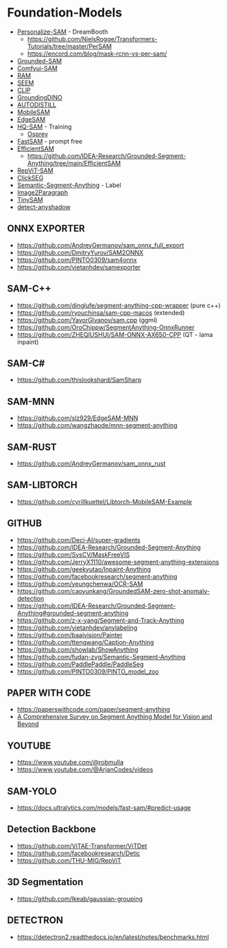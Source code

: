 # Foundation-Models

- [Personalize-SAM](https://github.com/ZrrSkywalker/Personalize-SAM) - DreamBooth
  - https://github.com/NielsRogge/Transformers-Tutorials/tree/master/PerSAM
  - https://encord.com/blog/mask-rcnn-vs-per-sam/
- [Grounded-SAM](https://github.com/IDEA-Research/Grounded-Segment-Anything)
- [Comfyui-SAM](https://github.com/storyicon/comfyui_segment_anything)
- [RAM](https://github.com/xinyu1205/recognize-anything/tree/main)
- [SEEM](https://github.com/UX-Decoder/Segment-Everything-Everywhere-All-At-Once)
- [CLIP](https://github.com/OpenAI/CLIP)
- [GroundingDINO](https://github.com/IDEA-Research/GroundingDINO)
- [AUTODISTILL](https://github.com/autodistill/autodistill)
- [MobileSAM](https://github.com/ChaoningZhang/MobileSAM)
- [EdgeSAM](https://github.com/chongzhou96/EdgeSAM)
- [HQ-SAM](https://github.com/SysCV/sam-hq) - Training
  - [Osprey](https://github.com/CircleRadon/Osprey) 
- [FastSAM](https://github.com/CASIA-IVA-Lab/FastSAM) - prompt free
- [EfficientSAM](https://github.com/yformer/EfficientSAM)
  - https://github.com/IDEA-Research/Grounded-Segment-Anything/tree/main/EfficientSAM
- [RepViT-SAM](https://github.com/THU-MIG/RepViT)
- [ClickSEG](https://github.com/XavierCHEN34/ClickSEG/)
- [Semantic-Segment-Anything](https://github.com/fudan-zvg/Semantic-Segment-Anything) - Label
- [Image2Paragraph](https://github.com/showlab/Image2Paragraph)
- [TinySAM](https://github.com/xinghaochen/TinySAM)
- [detect-anyshadow](https://github.com/harrytea/detect-anyshadow)

## ONNX EXPORTER
- https://github.com/AndreyGermanov/sam_onnx_full_export
- https://github.com/DmitryYurov/SAM2ONNX
- https://github.com/PINTO0309/sam4onnx
- https://github.com/vietanhdev/samexporter

## SAM-C++
- https://github.com/dinglufe/segment-anything-cpp-wrapper (pure c++)
- https://github.com/ryouchinsa/sam-cpp-macos (extended)
- https://github.com/YavorGIvanov/sam.cpp (ggml)
- https://github.com/OroChippw/SegmentAnything-OnnxRunner
- https://github.com/ZHEQIUSHUI/SAM-ONNX-AX650-CPP (QT - lama inpaint)

## SAM-C#
- https://github.com/thislookshard/SamSharp

## SAM-MNN
- https://github.com/slz929/EdgeSAM-MNN
- https://github.com/wangzhaode/mnn-segment-anything

## SAM-RUST
- https://github.com/AndreyGermanov/sam_onnx_rust

## SAM-LIBTORCH
- https://github.com/cyrillkuettel/Libtorch-MobileSAM-Example
  
## GITHUB

- https://github.com/Deci-AI/super-gradients
- https://github.com/IDEA-Research/Grounded-Segment-Anything
- https://github.com/SysCV/MaskFreeVIS
- https://github.com/JerryX1110/awesome-segment-anything-extensions
- https://github.com/geekyutao/Inpaint-Anything
- https://github.com/facebookresearch/segment-anything
- https://github.com/yeungchenwa/OCR-SAM
- https://github.com/caoyunkang/GroundedSAM-zero-shot-anomaly-detection
- https://github.com/IDEA-Research/Grounded-Segment-Anything#grounded-segment-anything
- https://github.com/z-x-yang/Segment-and-Track-Anything
- https://github.com/vietanhdev/anylabeling
- https://github.com/baaivision/Painter
- https://github.com/ttengwang/Caption-Anything
- https://github.com/showlab/ShowAnything
- https://github.com/fudan-zvg/Semantic-Segment-Anything
- https://github.com/PaddlePaddle/PaddleSeg
- https://github.com/PINTO0309/PINTO_model_zoo

## PAPER WITH CODE

- https://paperswithcode.com/paper/segment-anything
- [A Comprehensive Survey on Segment Anything Model for Vision and Beyond](https://arxiv.org/pdf/2305.08196.pdf)

## YOUTUBE

- https://www.youtube.com/@robmulla
- https://www.youtube.com/@ArjanCodes/videos

## SAM-YOLO

- https://docs.ultralytics.com/models/fast-sam/#predict-usage

## Detection Backbone

- https://github.com/ViTAE-Transformer/ViTDet
- https://github.com/facebookresearch/Detic
- https://github.com/THU-MIG/RepViT

## 3D Segmentation

- https://github.com/lkeab/gaussian-grouping

## DETECTRON

- https://detectron2.readthedocs.io/en/latest/notes/benchmarks.html







